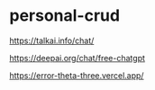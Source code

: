 # personal-crud

https://talkai.info/chat/

https://deepai.org/chat/free-chatgpt

https://error-theta-three.vercel.app/
